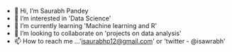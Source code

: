 - 👋 Hi, I’m Saurabh Pandey
- 👀 I’m interested in 'Data Science'
- 🌱 I’m currently learning 'Machine learning and R'
- 💞️ I’m looking to collaborate on 'projects on data analysis'
- 📫 How to reach me ...'isaurabhp12@gmail.com' or 'twitter - @isawrabh'

<!---
isaurabhpandey/isaurabhpandey is a ✨ special ✨ repository because its `README.md` (this file) appears on your GitHub profile.
You can click the Preview link to take a look at your changes.
--->
